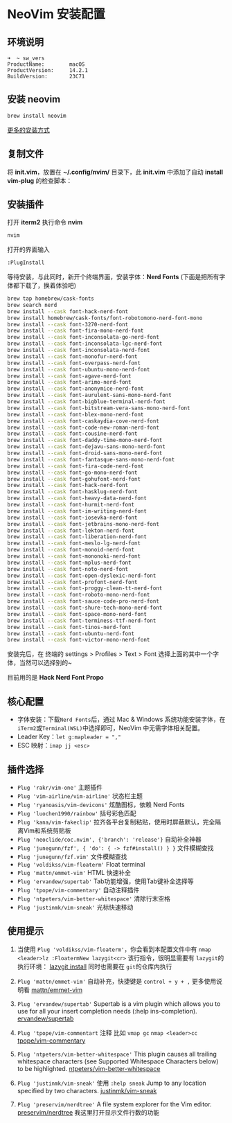 # NeoVim 安装配置

## 环境说明
```
➜  ~ sw_vers
ProductName:		macOS
ProductVersion:		14.2.1
BuildVersion:		23C71
```

## 安装 neovim

```bash
brew install neovim
````
[更多的安装方式](https://github.com/neovim/neovim/blob/master/INSTALL.md)

## 复制文件
将 __init.vim__，放置在 __~/.config/nvim/__ 目录下，此 __init.vim__ 中添加了自动 __install vim-plug__ 的检查脚本：


##  安装插件
打开 __iterm2__ 执行命令 __nvim__

```bash
nvim
```

打开的界面输入
```bash
:PlugInstall
```

等待安装，与此同时，新开个终端界面，安装字体：__Nerd Fonts__ (下面是把所有字体都下载了，换着体验吧)

```bash
brew tap homebrew/cask-fonts
brew search nerd
brew install --cask font-hack-nerd-font 
brew install homebrew/cask-fonts/font-robotomono-nerd-font-mono
brew install --cask font-3270-nerd-font  
brew install --cask font-fira-mono-nerd-font  
brew install --cask font-inconsolata-go-nerd-font  
brew install --cask font-inconsolata-lgc-nerd-font  
brew install --cask font-inconsolata-nerd-font  
brew install --cask font-monofur-nerd-font  
brew install --cask font-overpass-nerd-font  
brew install --cask font-ubuntu-mono-nerd-font  
brew install --cask font-agave-nerd-font  
brew install --cask font-arimo-nerd-font
brew install --cask font-anonymice-nerd-font
brew install --cask font-aurulent-sans-mono-nerd-font
brew install --cask font-bigblue-terminal-nerd-font
brew install --cask font-bitstream-vera-sans-mono-nerd-font
brew install --cask font-blex-mono-nerd-font
brew install --cask font-caskaydia-cove-nerd-font
brew install --cask font-code-new-roman-nerd-font
brew install --cask font-cousine-nerd-font
brew install --cask font-daddy-time-mono-nerd-font
brew install --cask font-dejavu-sans-mono-nerd-font
brew install --cask font-droid-sans-mono-nerd-font
brew install --cask font-fantasque-sans-mono-nerd-font
brew install --cask font-fira-code-nerd-font
brew install --cask font-go-mono-nerd-font
brew install --cask font-gohufont-nerd-font
brew install --cask font-hack-nerd-font
brew install --cask font-hasklug-nerd-font
brew install --cask font-heavy-data-nerd-font
brew install --cask font-hurmit-nerd-font
brew install --cask font-im-writing-nerd-font
brew install --cask font-iosevka-nerd-font
brew install --cask font-jetbrains-mono-nerd-font
brew install --cask font-lekton-nerd-font
brew install --cask font-liberation-nerd-font
brew install --cask font-meslo-lg-nerd-font
brew install --cask font-monoid-nerd-font
brew install --cask font-mononoki-nerd-font
brew install --cask font-mplus-nerd-font
brew install --cask font-noto-nerd-font
brew install --cask font-open-dyslexic-nerd-font
brew install --cask font-profont-nerd-font
brew install --cask font-proggy-clean-tt-nerd-font
brew install --cask font-roboto-mono-nerd-font
brew install --cask font-sauce-code-pro-nerd-font
brew install --cask font-shure-tech-mono-nerd-font
brew install --cask font-space-mono-nerd-font
brew install --cask font-terminess-ttf-nerd-font
brew install --cask font-tinos-nerd-font
brew install --cask font-ubuntu-nerd-font
brew install --cask font-victor-mono-nerd-font

```

安装完后，在 终端的 settings > Profiles > Text > Font 选择上面的其中一个字体，当然可以选择别的~

目前用的是 __Hack Nerd Font Propo__

## 核心配置

- 字体安装：下载`Nerd Fonts`后，通过 Mac & Windows 系统功能安装字体，在`iTerm2`或`Terminal(WSL)`中选择即可，NeoVim 中无需字体相关配置。
- Leader Key：`let g:mapleader = ","`
- ESC 映射：`imap jj <esc>`

## 插件选择

- `Plug 'rakr/vim-one'`     主题插件
- `Plug 'vim-airline/vim-airline'`    状态栏主题
- `Plug 'ryanoasis/vim-devicons'`   炫酷图标，依赖 Nerd Fonts
- `Plug 'luochen1990/rainbow'`      括号彩色匹配
- `Plug 'kana/vim-fakeclip'`        拉齐各平台复制粘贴，使用时屏蔽默认，完全隔离Vim和系统剪贴板
- `Plug 'neoclide/coc.nvim', {'branch': 'release'}`    自动补全神器
- `Plug 'junegunn/fzf', { 'do': { -> fzf#install() } }`   文件模糊查找
- `Plug 'junegunn/fzf.vim'`    文件模糊查找
- `Plug 'voldikss/vim-floaterm'`   Float terminal
- `Plug 'mattn/emmet-vim'` HTML 快速补全
- `Plug 'ervandew/supertab'`     Tab功能增强，使用Tab键补全选择等
- `Plug 'tpope/vim-commentary'`  自动注释插件
- `Plug 'ntpeters/vim-better-whitespace'` 清除行末空格
- `Plug 'justinmk/vim-sneak'`  光标快速移动

## 使用提示
1. 当使用 `Plug 'voldikss/vim-floaterm'`，你会看到本配置文件中有 `nmap <leader>lz :FloatermNew lazygit<cr>`
该行指令，很明显需要有 `lazygit`的执行环境： [lazygit install](https://github.com/jesseduffield/lazygit?tab=readme-ov-file#homebrew)
同时也需要在 `git`的仓库内执行

2. `Plug 'mattn/emmet-vim'` 自动补充，快捷键是 `control + y + ,` 更多使用说明看 [mattn/emmet-vim](https://github.com/mattn/emmet-vim?tab=readme-ov-file#quick-tutorial)
3. `Plug 'ervandew/supertab'` Supertab is a vim plugin which allows you to use <Tab> for all your insert completion needs (:help ins-completion). [ervandew/supertab](https://github.com/ervandew/supertab)
4. `Plug 'tpope/vim-commentart` 注释 比如 `vmap gc` `nmap <leader>cc` [tpope/vim-commentary](https://github.com/tpope/vim-commentary)
5. `Plug 'ntpeters/vim-better-whitespace'` This plugin causes all trailing whitespace characters (see Supported Whitespace Characters below) to be highlighted. [ntpeters/vim-better-whitespace](https://github.com/ntpeters/vim-better-whitespace)
6. `Plug 'justinmk/vim-sneak'` 使用 `:help sneak` Jump to any location specified by two characters. [justinmk/vim-sneak](https://github.com/justinmk/vim-sneak)
7. `Plug 'preservim/nerdtree'` A file system explorer for the Vim editor. [preservim/nerdtree](https://github.com/preservim/nerdtree) 我这里打开显示文件行数的功能

